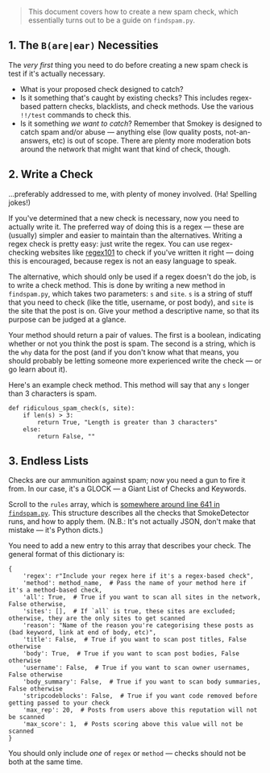> This document covers how to create a new spam check, which essentially turns out to be a guide on `findspam.py`.

## 1. The `B(are|ear)` Necessities
The *very first* thing you need to do before creating a new spam check is test if it's actually necessary.

- What is your proposed check designed to catch?
- Is it something that's caught by existing checks? This includes regex-based pattern checks, blacklists, and check methods. Use the various `!!/test` commands to check this.
- Is it something *we want to catch*? Remember that Smokey is designed to catch spam and/or abuse — anything else (low quality posts, not-an-answers, etc) is out of scope. There are plenty more moderation bots around the network that might want that kind of check, though.

## 2. Write a Check
...preferably addressed to me, with plenty of money involved. (Ha! Spelling jokes!)

If you've determined that a new check is necessary, now you need to actually write it. The preferred way of doing this is a regex — these are (usually) simpler and easier to maintain than the alternatives. Writing a regex check is pretty easy: just write the regex. You can use regex-checking websites like [regex101](http://regex101.com) to check if you've written it right — doing this is encouraged, because regex is not an easy language to speak.

The alternative, which should only be used if a regex doesn't do the job, is to write a check method. This is done by writing a new method in `findspam.py`, which takes two parameters: `s` and `site`. `s` is a string of stuff that you need to check (like the title, username, or post body), and `site` is the site that the post is on. Give your method a descriptive name, so that its purpose can be judged at a glance.

Your method should return a pair of values. The first is a boolean, indicating whether or not you think the post is spam. The second is a string, which is the `why` data for the post (and if you don't know what that means, you should probably be letting someone more experienced write the check — or go learn about it).

Here's an example check method. This method will say that any `s` longer than 3 characters is spam.

    def ridiculous_spam_check(s, site):
        if len(s) > 3:
            return True, "Length is greater than 3 characters"
        else:
            return False, ""

## 3. Endless Lists
Checks are our ammunition against spam; now you need a gun to fire it from. In our case, it's a GLOCK — a Giant List of Checks and Keywords.

Scroll to the `rules` array, which is [somewhere around line 641 in `findspam.py`](https://github.com/Charcoal-SE/SmokeDetector/blob/master/findspam.py#L641). This structure describes all the checks that SmokeDetector runs, and how to apply them. (N.B.: It's not actually JSON, don't make that mistake — it's Python dicts.)

You need to add a new entry to this array that describes your check. The general format of this dictionary is:

    {
        'regex': r"Include your regex here if it's a regex-based check",
        'method': method_name,  # Pass the name of your method here if it's a method-based check,
        'all': True,  # True if you want to scan all sites in the network, False otherwise,
        'sites': [],  # If `all` is true, these sites are excluded; otherwise, they are the only sites to get scanned
        'reason': "Name of the reason you're categorising these posts as (bad keyword, link at end of body, etc)",
        'title': False,  # True if you want to scan post titles, False otherwise
        'body': True,  # True if you want to scan post bodies, False otherwise
        'username': False,  # True if you want to scan owner usernames, False otherwise
        'body_summary': False,  # True if you want to scan body summaries, False otherwise
        'stripcodeblocks': False,  # True if you want code removed before getting passed to your check
        'max_rep': 20,  # Posts from users above this reputation will not be scanned
        'max_score': 1,  # Posts scoring above this value will not be scanned
    }

You should only include *one* of `regex` or `method` — checks should not be both at the same time.
